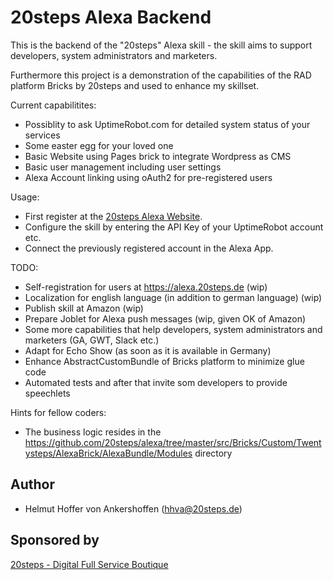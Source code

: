 20steps Alexa Backend
=====================

This is the backend of the "20steps" Alexa skill - the skill aims to support developers, system administrators and marketers.

Furthermore this project is a demonstration of the capabilities of the RAD platform Bricks by 20steps and used to enhance my skillset.

Current capabilitites:
* Possiblity to ask UptimeRobot.com for detailed system status of your services
* Some easter egg for your loved one
* Basic Website using Pages brick to integrate Wordpress as CMS
* Basic user management including user settings
* Alexa Account linking using oAuth2 for pre-registered users

Usage:
* First register at the <a href="https://alexa.20steps.de">20steps Alexa Website</a>.
* Configure the skill by entering the API Key of your UptimeRobot account etc.
* Connect the previously registered account in the Alexa App.

TODO:
* Self-registration for users at https://alexa.20steps.de  (wip)
* Localization for english language (in addition to german language) (wip)
* Publish skill at Amazon (wip)
* Prepare Joblet for Alexa push messages (wip, given OK of Amazon)
* Some more capabilities that help developers, system administrators and marketers (GA, GWT, Slack etc.)
* Adapt for Echo Show (as soon as it is available in Germany)
* Enhance AbstractCustomBundle of Bricks platform to minimize glue code
* Automated tests and after that invite som developers to provide speechlets

Hints for fellow coders:
* The business logic resides in the https://github.com/20steps/alexa/tree/master/src/Bricks/Custom/Twentysteps/AlexaBrick/AlexaBundle/Modules directory

## Author

* Helmut Hoffer von Ankershoffen (hhva@20steps.de)

## Sponsored by
<a href="https://20steps.de">20steps - Digital Full Service Boutique</a>

[1]:  https://github.com/20steps/bricks-installer
[2]:  https://symfony.com/
[3]:  https://api-platform.com/
[4]:  https://wordpress.org/
[5]:  http://lucene.apache.org/solr/
[6]:  https://angularjs.org/
[7]:  https://ionicframework.com/
[8]:  https://packagist.org/
[9]:  https://20steps.de

[20]:  https://symfony.com/doc/current/bundles/SensioFrameworkExtraBundle/index.html
[21]:  https://symfony.com/doc/3.2/doctrine.html
[22]:  https://symfony.com/doc/3.2/templating.html
[23]:  https://symfony.com/doc/3.2/security.html
[24]:  https://symfony.com/doc/3.2/email.html
[25]:  https://symfony.com/doc/3.2/logging.html
[26]:  https://symfony.com/doc/3.2/assetic/asset_management.html
[27]:  https://symfony.com/doc/current/bundles/SensioGeneratorBundle/index.html

